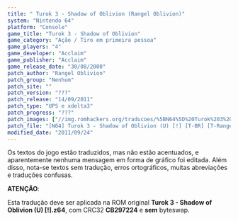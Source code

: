 ```yaml
---
title: " Turok 3 - Shadow of Oblivion (Rangel Oblivion)"
system: "Nintendo 64"
platform: "Console"
game_title: "Turok 3 - Shadow of Oblivion"
game_category: "Ação / Tiro em primeira pessoa"
game_players: "4"
game_developer: "Acclaim"
game_publisher: "Acclaim"
game_release_date: "30/08/2000"
patch_author: "Rangel Oblivion"
patch_group: "Nenhum"
patch_site: ""
patch_version: "???"
patch_release: "14/09/2011"
patch_type: "UPS e xdelta3"
patch_progress: "???"
patch_images: ["//img.romhackers.org/traducoes/%5BN64%5D%20Turok%203%20-%20Shadow%20of%20Oblivion%20-%20Rangel%20Oblivion%20-%201.jpg","//img.romhackers.org/traducoes/%5BN64%5D%20Turok%203%20-%20Shadow%20of%20Oblivion%20-%20Rangel%20Oblivion%20-%202.jpg","//img.romhackers.org/traducoes/%5BN64%5D%20Turok%203%20-%20Shadow%20of%20Oblivion%20-%20Rangel%20Oblivion%20-%203.jpg"]
patch_file: "[N64] Turok 3 - Shadow of Oblivion (U) [!] [T-BR] [T-Rangel Oblivion G-Nenhum] [A-2011].7z"
modified_date: "2011/09/24"
---
```

Os textos do jogo estão traduzidos, mas não estão acentuados, e aparentemente nenhuma mensagem em forma de gráfico foi editada. Além disso, nota-se textos sem tradução, erros ortográficos, muitas abreviações e traduções confusas.

<b>ATENÇÃO</b>:

Esta tradução deve ser aplicada na ROM original <b>Turok 3 - Shadow of Oblivion (U) [!].z64</b>, com CRC32 <b>CB297224</b> e <b>sem</b> byteswap.
